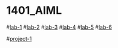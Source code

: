 # 1401_AIML
#[lab-1](https://github.com/2303A51401/1401_AIML/blob/main/AIML_assignment_1.ipynb)
#[lab-2](https://github.com/2303A51401/1401_AIML/blob/main/AIML_assignment2.ipynb)
#[lab-3](https://github.com/2303A51401/1401_AIML/blob/main/AIML_assignment3.ipynb)
#[lab-4](https://github.com/2303A51401/1401_AIML/blob/main/AIML_assignment_4.ipynb)
#[lab-5](https://github.com/2303A51401/1401_AIML/blob/main/AIML_assignment_5.ipynb)
#[lab-6](https://github.com/2303A51401/1401_AIML/blob/main/AIML_assignment_6.ipynb)

#[project-1](https://github.com/2303A51401/1401_AIML/blob/main/project1(predict_people_personality).ipynb)
